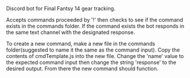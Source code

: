 Discord bot for Final Fantsy 14 gear tracking.

Accepts commands proceeded by '!' then checks to see if the command exists in the commands folder. If the command exists the bot responds in the same text channel with the designated response.

To create a new command, make a new file in the commands folder(suggested to name it the same as the command input). Copy the contents of cmdTemplate.js into the new file. Change the 'name' value to the expected command input then change the string 'response' to the desired output. From there the new command should function.

